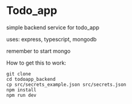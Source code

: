 # Todo_app

simple backend service for todo_app

uses: express, typescript, mongodb

remember to start mongo

How to get this to work:

    git clone
    cd todoapp_backend
    cp src/secrets_example.json src/secrets.json
    npm install
    npm run dev
